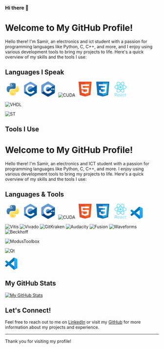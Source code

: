 ### Hi there 👋

<!--
**smachkour/smachkour** is a ✨ _special_ ✨ repository because its `README.md` (this file) appears on your GitHub profile.

Here are some ideas to get you started:

- 🔭 I’m currently working on ...
- 🌱 I’m currently learning ...
- 👯 I’m looking to collaborate on ...
- 🤔 I’m looking for help with ...
- 💬 Ask me about ...
- 📫 How to reach me: ...
- 😄 Pronouns: ...
- ⚡ Fun fact: ...
-->

# Welcome to My GitHub Profile!

Hello there! I'm Samir, an electronics and ict student with a passion for programming languages like Python, C, C++, and more, and I enjoy using various development tools to bring my projects to life. Here's a quick overview of my skills and the tools I use:

## Languages I Speak

<div>
  <!-- Python -->
  <img src="https://github.com/devicons/devicon/blob/master/icons/python/python-original.svg" title="Python" alt="Python" width="50" height="50"/>&nbsp;
  <!-- C -->
  <img src="https://github.com/devicons/devicon/blob/master/icons/c/c-original.svg" title="C" alt="C" width="50" height="50"/>&nbsp;
  <!-- C++ -->
  <img src="https://github.com/devicons/devicon/blob/master/icons/cplusplus/cplusplus-original.svg" title="C++" alt="C++" width="50" height="50"/>&nbsp;
  <!-- CUDA, no direct icon for CUDA in Devicon, using NVIDIA as a stand-in -->
  <img src="https://github.com/simple-icons/simple-icons/blob/develop/icons/nvidia.svg" title="CUDA" alt="CUDA" width="50" height="50" color="white"/>&nbsp;
  <!-- HTML -->
  <img src="https://github.com/devicons/devicon/blob/master/icons/html5/html5-original.svg" title="HTML5" alt="HTML5" width="50" height="50"/>&nbsp;
  <!-- CSS -->
  <img src="https://github.com/devicons/devicon/blob/master/icons/css3/css3-original.svg" title="CSS3" alt="CSS3" width="50" height="50"/>&nbsp;
  <!-- React -->
  <img src="https://github.com/devicons/devicon/blob/master/icons/react/react-original-wordmark.svg" title="React" alt="React" width="50" height="50"/>&nbsp;

  <!-- VHDL -->
  <img src="https://placehold.it/50x50?text=VHDL" title="VHDL" alt="VHDL"/>&nbsp; <!-- Replace with VHDL icon link -->
  <!-- Structured Text (ST) -->
  <img src="https://placehold.it/50x50?text=ST" title="Structured Text" alt="ST"/>&nbsp; <!-- Replace with ST icon link -->
</div>


## Tools I Use

# Welcome to My GitHub Profile!

Hello there! I'm Samir, an electronics and ICT student with a passion for programming languages like Python, C, C++, and more. I enjoy using various development tools to bring my projects to life. Here's a quick overview of my skills and the tools I use:

## Languages & Tools

<div>
  <!-- Python -->
  <img src="https://github.com/devicons/devicon/blob/master/icons/python/python-original.svg" title="Python" alt="Python" width="50" height="50"/>&nbsp;
  <!-- C -->
  <img src="https://github.com/devicons/devicon/blob/master/icons/c/c-original.svg" title="C" alt="C" width="50" height="50"/>&nbsp;
  <!-- C++ -->
  <img src="https://github.com/devicons/devicon/blob/master/icons/cplusplus/cplusplus-original.svg" title="C++" alt="C++" width="50" height="50"/>&nbsp;
  <!-- CUDA, using NVIDIA as a stand-in -->
  <img src="https://github.com/simple-icons/simple-icons/blob/develop/icons/nvidia.svg" title="CUDA" alt="CUDA" width="50" height="50"/>&nbsp;
  <!-- HTML -->
  <img src="https://github.com/devicons/devicon/blob/master/icons/html5/html5-original.svg" title="HTML5" alt="HTML5" width="50" height="50"/>&nbsp;
  <!-- CSS -->
  <img src="https://github.com/devicons/devicon/blob/master/icons/css3/css3-original.svg" title="CSS3" alt="CSS3" width="50" height="50"/>&nbsp;
  <!-- React -->
  <img src="https://github.com/devicons/devicon/blob/master/icons/react/react-original-wordmark.svg" title="React" alt="React" width="50" height="50"/>&nbsp;
  <!-- VSCode -->
  <img src="https://github.com/devicons/devicon/blob/master/icons/vscode/vscode-original.svg" title="VSCode" alt="VSCode" width="40" height="40"/>



  <!-- Placeholder images for tools without direct icons -->
  ![Vitis](https://placehold.it/50x50?text=Vitis) <!-- Replace with Vitis icon link -->
  ![Vivado](https://placehold.it/50x50?text=Vivado) <!-- Replace with Vivado icon link -->
  ![GitKraken](https://placehold.it/50x50?text=GitKraken) <!-- Replace with GitKraken icon link -->
  ![Audacity](https://placehold.it/50x50?text=Audacity) <!-- Replace with Audacity icon link -->
  ![Fusion](https://placehold.it/50x50?text=Fusion) <!-- Replace with Fusion icon link -->
  ![Waveforms](https://placehold.it/50x50?text=Waveforms) <!-- Replace with Waveforms icon link -->
    <!-- Beckhoff Technologies -->
  <img src="https://placehold.it/50x50?text=Beckhoff" title="Beckhoff" alt="Beckhoff"/>&nbsp; <!-- Replace with Beckhoff icon link -->
  <!-- ModusToolbox -->
  <img src="https://placehold.it/50x50?text=ModusToolbox" title="ModusToolbox" alt="ModusToolbox"/>&nbsp; <!-- Replace with ModusToolbox icon link -->
  <!-- Qt -->
  <img src="https://placehold.it/50x50?text=Qt" title="Qt" alt="Qt"/>&nbsp; <!-- Replace with Qt icon link -->
  <!-- VSCode -->
  <img src="https://github.com/devicons/devicon/blob/master/icons/vscode/vscode-original.svg" title="VSCode" alt="VSCode" width="40" height="40"/>


</div>



## My GitHub Stats

[![My GitHub Stats](https://github-readme-stats.vercel.app/api?username=smachkour&show_icons=true&theme=tokyonight)](https://github.com/anuraghazra/github-readme-stats)


## Let's Connect!

Feel free to reach out to me on [LinkedIn](https://www.linkedin.com/in/samir-machkour/)  or visit my [GitHub](https://github.com/smachkour) for more information about my projects and experience.

---

Thank you for visiting my profile!
